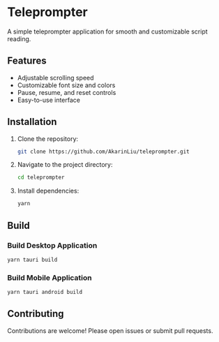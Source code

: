 # Teleprompter

A simple teleprompter application for smooth and customizable script reading.

## Features

- Adjustable scrolling speed
- Customizable font size and colors
- Pause, resume, and reset controls
- Easy-to-use interface

## Installation

1. Clone the repository:
    ```bash
    git clone https://github.com/AkarinLiu/teleprompter.git
    ```
2. Navigate to the project directory:
    ```bash
    cd teleprompter
    ```
3. Install dependencies:
    ```bash
    yarn
    ```

## Build

### Build Desktop Application

```bash
yarn tauri build
```

### Build Mobile Application

```bash
yarn tauri android build
```

## Contributing

Contributions are welcome! Please open issues or submit pull requests.
